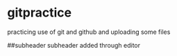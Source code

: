 # gitpractice
practicing use of git and github
and uploading some files

##subheader
subheader added through editor
